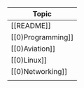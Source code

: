 
| Topic             |
| ----------------- |
| [[README]]        |
| [[0)Programming]] |
| [[0)Aviation]]    |
| [[0)Linux]]       |
| [[0)Networking]]  |
|                   |
